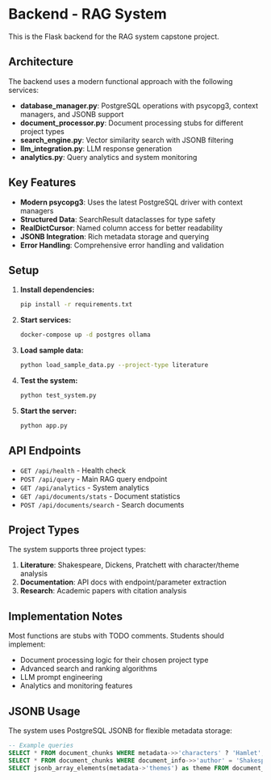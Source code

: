 # Backend - RAG System

This is the Flask backend for the RAG system capstone project.

## Architecture

The backend uses a modern functional approach with the following services:

- **database_manager.py**: PostgreSQL operations with psycopg3, context managers, and JSONB support
- **document_processor.py**: Document processing stubs for different project types
- **search_engine.py**: Vector similarity search with JSONB filtering
- **llm_integration.py**: LLM response generation
- **analytics.py**: Query analytics and system monitoring

## Key Features

- **Modern psycopg3**: Uses the latest PostgreSQL driver with context managers
- **Structured Data**: SearchResult dataclasses for type safety
- **RealDictCursor**: Named column access for better readability
- **JSONB Integration**: Rich metadata storage and querying
- **Error Handling**: Comprehensive error handling and validation

## Setup

1. **Install dependencies:**
   ```bash
   pip install -r requirements.txt
   ```

2. **Start services:**
   ```bash
   docker-compose up -d postgres ollama
   ```

3. **Load sample data:**
   ```bash
   python load_sample_data.py --project-type literature
   ```

4. **Test the system:**
   ```bash
   python test_system.py
   ```

5. **Start the server:**
   ```bash
   python app.py
   ```

## API Endpoints

- `GET /api/health` - Health check
- `POST /api/query` - Main RAG query endpoint
- `GET /api/analytics` - System analytics
- `GET /api/documents/stats` - Document statistics
- `POST /api/documents/search` - Search documents

## Project Types

The system supports three project types:

1. **Literature**: Shakespeare, Dickens, Pratchett with character/theme analysis
2. **Documentation**: API docs with endpoint/parameter extraction
3. **Research**: Academic papers with citation analysis

## Implementation Notes

Most functions are stubs with TODO comments. Students should implement:

- Document processing logic for their chosen project type
- Advanced search and ranking algorithms
- LLM prompt engineering
- Analytics and monitoring features

## JSONB Usage

The system uses PostgreSQL JSONB for flexible metadata storage:

```sql
-- Example queries
SELECT * FROM document_chunks WHERE metadata->>'characters' ? 'Hamlet';
SELECT * FROM document_chunks WHERE document_info->>'author' = 'Shakespeare';
SELECT jsonb_array_elements(metadata->'themes') as theme FROM document_chunks;
```
